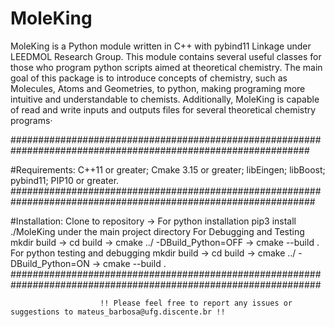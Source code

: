 # MoleKing
MoleKing is a Python module written in C++ with pybind11 Linkage under LEEDMOL Research Group. This module contains several useful classes for those who program python scripts aimed at theoretical chemistry. The main goal of this package is to introduce concepts of chemistry, such as Molecules, Atoms and Geometries, to python, making programing more intuitive and understandable to chemists. Additionally, MoleKing is capable of read and write inputs and outputs files for several theoretical chemistry programs·

##############################################################################################################

#Requirements:
C++11 or greater;
Cmake 3.15 or greater;
libEingen;
libBoost;
pybind11;
PIP10 or greater.
###############################################################################################################

#Installation:
Clone to repository ->
                  	For python installation pip3 install ./MoleKing under the main project directory
                  	For Debugging and Testing mkdir build -> cd build -> cmake ../ -DBuild_Python=OFF -> cmake --build .
                  	For python testing and debugging mkdir build -> cd build -> cmake ../ -DBuild_Python=ON -> cmake --build .
################################################################################################################


                        !! Please feel free to report any issues or suggestions to mateus_barbosa@ufg.discente.br !!
